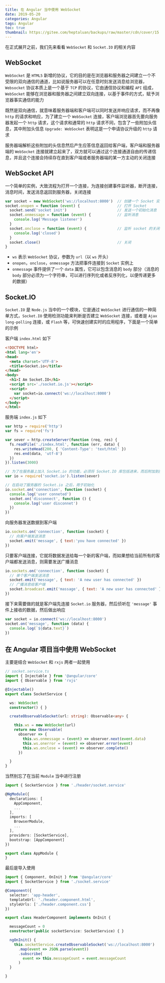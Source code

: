 ```yaml
---
title: 在 Angular 当中使用 WebSocket
date: 2019-05-20
categories: Angular
tags: Angular
toc: true
thumbnail: https://gitee.com/heptaluan/backups/raw/master/cdn/cover/15.jpg
---
```


在正式展开之前，我们先来看看 `WebSocket` 和 `Socket.IO` 的相关内容

<!--more-->

## WebSocket

`WebSocket` 是 `HTML5` 新增的协议，它的目的是在浏览器和服务器之间建立一个不受限的双向通信的通道，比如说服务器可以在任意时刻发送消息给浏览器，`Websocket` 协议本质上是一个基于 `TCP` 的协议，它由通信协议和编程 `API` 组成，`WebSocket` 能够在浏览器和服务器之间建立双向连接，以基于事件的方式，赋予浏览器事实通信的能力

既然是双向通信，就意味着服务器端和客户端可以同时发送并响应请求，而不再像 `http` 的请求和响应，为了建立一个 `WebSocket` 连接，客户端浏览器首先要向服务器发起一个 `http` 请求，这个请求和通常的 `http` 请求不同，包含了一些附加头信息，其中附加头信息 `Upgrade: WebSocket` 表明这是一个申请协议升级的 `http` 请求

服务器端解析这些附加的头信息然后产生应答信息返回给客户端，客户端和服务器端的 `WebSocket` 连接就建立起来了，双方就可以通过这个连接通道自由的传递信息，并且这个连接会持续存在直到客户端或者服务器端的某一方主动的关闭连接

## WebSocket API

一个简单的实例，大致流程为打开一个连接，为连接创建事件监听器，断开连接，消息时间，发送消息返回到服务器，关闭连接

```js
var socket = new WebSocket('ws://localhost:8000')  // 创建一个 Socket 实例
socket.onopen = function (event) {                 // 打开 Socket
  socket.send('socket init')                       // 发送一个初始化消息
  socket.onmessage = function (event) {            // 监听消息
    console.log('Message listener')
  }
  socket.onclose = function (event) {              // 监听 socket 的关闭
    console.log('closed')
  }
  socket.close()                                   // 关闭
}
```

* `ws` 表示 `WebSocket` 协议，参数为 `url`（以 `ws` 开头）
* `onopen`，`onclose`，`onmessage` 方法把事件连接到 `Socket` 实例上
* `onmessage` 事件提供了一个 `data` 属性，它可以包含消息的 `body` 部分（消息的 `body` 部分必须为一个字符串，可以进行序列化或者反序列化，以便传递更多的数据）



## Socket.IO

`Socket.IO` 是 `Node.js` 当中的一个模块，它是通过 `WebSocket` 进行通信的一种简单方式，`Socket.IO` 使用检测功能来判断是否建立 `WebSocket` 连接，或者是 `Ajax long-polling` 连接，或 `Flash` 等，可快速创建实时的应用程序，下面是一个简单的示例

客户端 `index.html` 如下

```html
<!DOCTYPE html>
<html lang='en'>
<head>
  <meta charset='UTF-8'>
  <title>Socket.io</title>
</head>
<body>
  <h1>I Am Socket.IO</h1>
  <script src='./socket.io.js'></script>
  <script>
    var socket=io.connect('ws://localhost:8000')
  </script>
</body>
</html>
```

服务端 `index.js` 如下

```js
var http = require('http')
var fs = require('fs')

var sever = http.createServer(function (req, res) {
  fs.readFile('./index.html', function (err, data) {
    res.writeHead(200, { 'Content-Type': 'text/html' })
    res.end(data, 'utf-8')
  })
}).listen(3000)

// 为了在服务器上加入 Socket.io 的功能，必须将 Socket.IO 库包括进来，而后附加到服务器上
var io = require('socket.io').listen(sever)

// 在启动了服务器的 Socket.io 之后，用于初始化
io.socket.on('connection', function (socket) {
  console.log('user conneted')
  socket.on('disconnect', function () {
    console.log('user disconnet')
  })
})
```

向服务器发送数据到客户端

```js
io.sockets.on('connection', function (socket) {
  // 向客户端发送消息
  socket.emit('message', { text:'you have connected' })
})
```

只要客户端连接，它就将数据发送给每一个新的客户端，而如果想给当前所有的客户端都发送消息，则需要发送广播消息

```js
io.sockets.on('connection', function (socket) {
  // 单个客户端发送消息
  socket.emit('message', { text: 'A new user has connected' })
  // 广播消息给客户端
  socket.broadcast.emit('massage', { text: 'A new user has connected' })
})
```

接下来需要做的就是客户端先连接 `Socket.io` 服务器，然后侦听在 `'message'` 事件上接收的数据，然后做出响应

```js
var socket = io.connect('ws://localhost:8000')
socket.on('message', function (data) {
  console.log(`${data.text}`)
})
```



## 在 Angular 项目当中使用 WebSocket

主要是结合 `WebSocket` 和 `rxjs` 两者一起使用

```ts
// socket.service.ts
import { Injectable } from '@angular/core'
import { Observable } from 'rxjs'

@Injectable()
export class SocketService {

  ws: WebSocket
  constructor() { }

  createObservableSocket(url: string): Observable<any> {

    this.ws = new WebSocket(url)
    return new Observable(
      observer => {
        this.ws.onmessage = (event) => observer.next(event.data)
        this.ws.onerror = (event) => observer.error(event)
        this.ws.onclose = (event) => observer.complete()
      })

  }
}
```

当然别忘了在当前 `Module` 当中进行注册

```ts
import { SocketService } from './header/socket.service'

@NgModule({
  declarations: [
    AppComponent,
    ...
  ],
  imports: [
    BrowserModule,
    ...
  ],
  providers: [SocketService],
  bootstrap: [AppComponent]
})

export class AppModule {
}
```

最后是导入使用

```ts
import { Component, OnInit } from '@angular/core'
import { SocketService } from './socket.service'

@Component({
  selector: 'app-header',
  templateUrl: './header.component.html',
  styleUrls: ['./header.component.css']
})

export class HeaderComponent implements OnInit {

  messageCount = 0
  constructor(public socketService: SocketService) { }

  ngOnInit() {
    this.socketService.createObservableSocket('ws://localhost:8000')
      .map(event => JSON.parse(event))
      .subscribe(
        event => this.messageCount = event.messageCount
      )
  }

}
```


